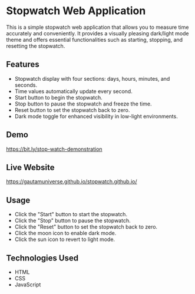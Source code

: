 # Stopwatch Web Application

This is a simple stopwatch web application that allows you to measure time accurately and conveniently. It provides a visually pleasing dark/light mode theme and offers essential functionalities such as starting, stopping, and resetting the stopwatch.

## Features

- Stopwatch display with four sections: days, hours, minutes, and seconds.
- Time values automatically update every second.
- Start button to begin the stopwatch.
- Stop button to pause the stopwatch and freeze the time.
- Reset button to set the stopwatch back to zero.
- Dark mode toggle for enhanced visibility in low-light environments.

## Demo

https://bit.ly/stop-watch-demonstration

## Live Website

https://gautamuniverse.github.io/stopwatch.github.io/

## Usage

- Click the "Start" button to start the stopwatch.
- Click the "Stop" button to pause the stopwatch.
- Click the "Reset" button to set the stopwatch back to zero.
- Click the moon icon to enable dark mode.
- Click the sun icon to revert to light mode.

## Technologies Used

- HTML
- CSS
- JavaScript
